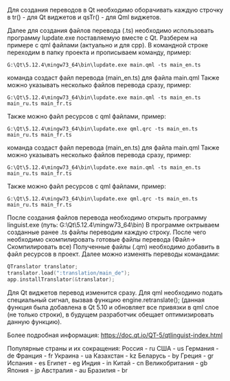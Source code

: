 Для создания переводов в Qt необходимо оборачивать каждую строчку в  tr() - для Qt виджетов и qsTr() - для Qml виджетов. 

Далее для создания файлов перевода (.ts) необходимо использовать программу lupdate.exe поставляемую вместе с Qt.
Разберем на примере с qml файлами (актуально и для cpp).
В командной строке переходим в папку проекта и прописываем команду, пример: 	

```
G:\Qt\5.12.4\mingw73_64\bin\lupdate.exe main.qml -ts main_en.ts
```

команда создаст файл перевода (main_en.ts) для файла main.qml
Также можно указывать несколько файлов перевода сразу, пример:

```
G:\Qt\5.12.4\mingw73_64\bin\lupdate.exe main.qml -ts main_en.ts main_ru.ts main_fr.ts 
```

Также можно файл ресурсов с qml файлами, пример:

```
G:\Qt\5.12.4\mingw73_64\bin\lupdate.exe qml.qrc -ts main_en.ts main_ru.ts main_fr.ts
```

команда создаст файл перевода (main_en.ts) для файла main.qml
Также можно указывать несколько файлов перевода сразу, пример:	

```
G:\Qt\5.12.4\mingw73_64\bin\lupdate.exe main.qml -ts main_en.ts main_ru.ts main_fr.ts 
```

Также можно файл ресурсов с qml файлами, пример:	

```
G:\Qt\5.12.4\mingw73_64\bin\lupdate.exe qml.qrc -ts main_en.ts main_ru.ts main_fr.ts
```

После создания файлов перевода необходимо открыть программу linguist.exe (путь: G:\Qt\5.12.4\mingw73_64\bin)
В программе октрываем созданные ранее .ts файлы переводим каждую строку. После чего необходимо скомпилировать готовые файлы перевода (Файл-> Скомпилировать все)
Полученные файлы (.qm) необходимо добавить в файл ресурсов в проект.
Далее можно изменять переводы командами:	

```c++
QTranslator translator;
translator.load(":translation/main_de");
app.installTranslator(&translator);
```

Для Qt виджетов перевод изменится сразу. Для qml необходимо подать специальный сигнал, вызвав функцию engine.retranslate(); (данная функция была добавлена в Qt 5.10 и 
обновляет все привязки в qml слое (не только строки), в будущем разработчик обещает оптимизировать данную функцию).


Более подробная информация: https://doc.qt.io/QT-5/qtlinguist-index.html

Популярные страны и их сокращения:
Россия - ru
США - us
Германия - de
Франция - fr
Украина - ua
Казахстан - kz
Беларусь - by
Греция - gr
Испания - es
Египет - eg
Индия - in
Китай - cn
Великобритания - gb
Япония - jp
Австралия - au
Бразилия - br
